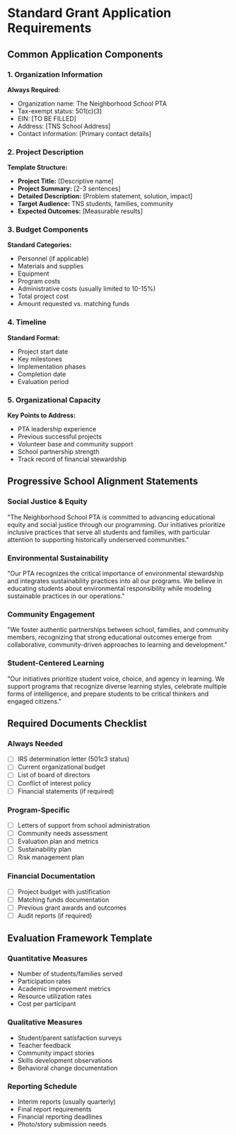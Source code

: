 # Standard Grant Application Requirements

## Common Application Components

### 1. Organization Information
**Always Required:**
- Organization name: The Neighborhood School PTA
- Tax-exempt status: 501(c)(3)
- EIN: [TO BE FILLED]
- Address: [TNS School Address]
- Contact information: [Primary contact details]

### 2. Project Description
**Template Structure:**
- **Project Title:** [Descriptive name]
- **Project Summary:** [2-3 sentences]
- **Detailed Description:** [Problem statement, solution, impact]
- **Target Audience:** TNS students, families, community
- **Expected Outcomes:** [Measurable results]

### 3. Budget Components
**Standard Categories:**
- Personnel (if applicable)
- Materials and supplies
- Equipment
- Program costs
- Administrative costs (usually limited to 10-15%)
- Total project cost
- Amount requested vs. matching funds

### 4. Timeline
**Standard Format:**
- Project start date
- Key milestones
- Implementation phases
- Completion date
- Evaluation period

### 5. Organizational Capacity
**Key Points to Address:**
- PTA leadership experience
- Previous successful projects
- Volunteer base and community support
- School partnership strength
- Track record of financial stewardship

## Progressive School Alignment Statements

### Social Justice & Equity
"The Neighborhood School PTA is committed to advancing educational equity and social justice through our programming. Our initiatives prioritize inclusive practices that serve all students and families, with particular attention to supporting historically underserved communities."

### Environmental Sustainability
"Our PTA recognizes the critical importance of environmental stewardship and integrates sustainability practices into all our programs. We believe in educating students about environmental responsibility while modeling sustainable practices in our operations."

### Community Engagement
"We foster authentic partnerships between school, families, and community members, recognizing that strong educational outcomes emerge from collaborative, community-driven approaches to learning and development."

### Student-Centered Learning
"Our initiatives prioritize student voice, choice, and agency in learning. We support programs that recognize diverse learning styles, celebrate multiple forms of intelligence, and prepare students to be critical thinkers and engaged citizens."

## Required Documents Checklist

### Always Needed
- [ ] IRS determination letter (501c3 status)
- [ ] Current organizational budget
- [ ] List of board of directors
- [ ] Conflict of interest policy
- [ ] Financial statements (if required)

### Program-Specific
- [ ] Letters of support from school administration
- [ ] Community needs assessment
- [ ] Evaluation plan and metrics
- [ ] Sustainability plan
- [ ] Risk management plan

### Financial Documentation
- [ ] Project budget with justification
- [ ] Matching funds documentation
- [ ] Previous grant awards and outcomes
- [ ] Audit reports (if required)

## Evaluation Framework Template

### Quantitative Measures
- Number of students/families served
- Participation rates
- Academic improvement metrics
- Resource utilization rates
- Cost per participant

### Qualitative Measures
- Student/parent satisfaction surveys
- Teacher feedback
- Community impact stories
- Skills development observations
- Behavioral change documentation

### Reporting Schedule
- Interim reports (usually quarterly)
- Final report requirements
- Financial reporting deadlines
- Photo/story submission needs